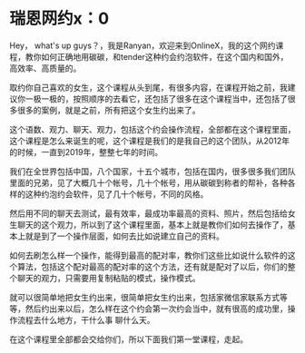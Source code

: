 # 瑞恩网约x：0

Hey， what's up guys？，我是Ranyan，欢迎来到OnlineX，我的这个网约课程，教你如何正确地用碳碳，和tender这种约会约泡软件，在这个国内和国外，高效率、高质量的。

取约你自己喜欢的女生，这个课程从头到尾，有很多内容，在课程开始之前，我建议你一极一极的，按照顺序的去看它，还包括了很多在这个课程当中，还包括了很多很多的案例，就是之前，所有把这个女生约出来了。

这个语数、观力、聊天、观力，包括这个约会操作流程，全部都在这个课程里面，这个课程是怎么来诞生的呢，这个课程是我们的是我自己的这个团队，从2012年的时候，一直到2019年，整整七年的时间。

我们在全世界包括中国，八个国家，十五个城市，包括在国内，很多很多我们团队里面的兄弟，见了大概几十个帐号，几十个帐号，用从碳碳到称者的帮补，各种各样的这种约泡约会软件，见了几十个帐号，不同的风格。

然后用不同的聊天去测试，最有效率，最成功率最高的资料、照片，然后包括给女生聊天的这个观力，所以到了这个课程里面，基本上就是教你们如何去操作了，基本上就是到了一个操作层面，如何去比如说建立自己的资料。

如何去刷怎么样一个操作，能得到最高的配对率，教你们这些比如说什么软件的这个算法，包括这个配对最高的配对率的这个方法，还有就是配对了以后，你们的整个聊天的观力，只需要用复制粘贴的模式，操作模式。

就可以很简单地把女生约出来，很简单把女生约出来，包括家微信家联系方式等等，然后约出来以后，怎么样在这个约会第一次约会当中，就有很高的成功里，操作流程去什么地方，干什么事 聊什么天。

在这个课程里全部都会交给你们，所以下面我们第一堂课程，走起。